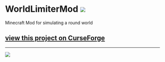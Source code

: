 # WorldLimiterMod [![](http://cf.way2muchnoise.eu/full_250090_downloads.svg)](https://minecraft.curseforge.com/projects/world-limiter-mod)
Minecraft Mod for simulating a round world

## [view this project on CurseForge](https://minecraft.curseforge.com/projects/world-limiter-mod)

---
[![](http://cf.way2muchnoise.eu/versions/Available%20for%20MC_250090_all.svg)](https://minecraft.curseforge.com/projects/world-limiter-mod/files)